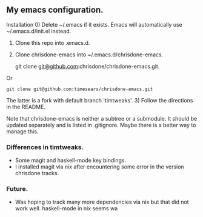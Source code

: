 ## My emacs configuration.

Installation
0) Delete ~/.emacs if it exists. Emacs will automatically use ~/.emacs.d/init.el instead.
1) Clone this repo into .emacs.d.
2) Clone chrisdone-emacs into ~/.emacs.d/chrisdone-emacs.

    git clone git@github.com:chrisdone/chrisdone-emacs.git.

Or

    git clone git@github.com:timesears/chrisdone-emacs.git

The latter is a fork with default branch 'timtweaks'.
3) Follow the directions in the README.

Note that chrisdone-emacs is neither a subtree or a submodule. It
should be updated separately and is listed in .gitignore. Maybe there
is a better way to manage this.

### Differences in timtweaks.

* Some magit and haskell-mode key bindings.
* I installed magit via nix after encountering some error in the version
chrisdone tracks.

### Future.
* Was hoping to track many more dependencies via nix but that did not
  work well. haskell-mode in nix seems wa
